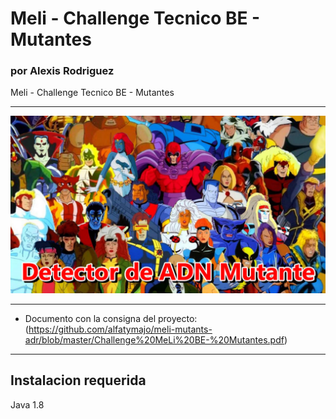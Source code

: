


# Meli - Challenge Tecnico BE - Mutantes
### por Alexis Rodriguez
Meli - Challenge Tecnico BE - Mutantes

*********
![alt text](https://github.com/alfatymajo/meli-mutants-adr/blob/master/xmen-portada.png "Portada Xmen")
*********

* Documento con la consigna del proyecto: (https://github.com/alfatymajo/meli-mutants-adr/blob/master/Challenge%20MeLi%20BE-%20Mutantes.pdf)

*********

## Instalacion requerida
Java 1.8